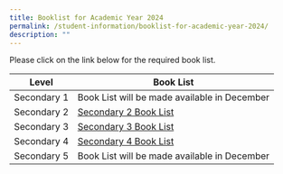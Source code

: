```yaml
---
title: Booklist for Academic Year 2024
permalink: /student-information/booklist-for-academic-year-2024/
description: ""
---
```

Please click on the link below for the required book list.

|Level|Book List|
|---|---|
|Secondary 1|Book List will be made available in December
|Secondary 2|[Secondary 2 Book List](/files/Booklists/meridian%20secondary%20school%20booklist%202024%20-%20sec%202.pdf)|
|Secondary 3|[Secondary 3 Book List](/files/Booklists/meridian%20secondary%20school%20booklist%202024%20-%20sec%203.pdf)|
|Secondary 4|[Secondary 4 Book List](/files/Booklists/meridian%20secondary%20school%20booklist%202024%20-%20sec%204.pdf)|
|Secondary 5|Book List will be made available in December